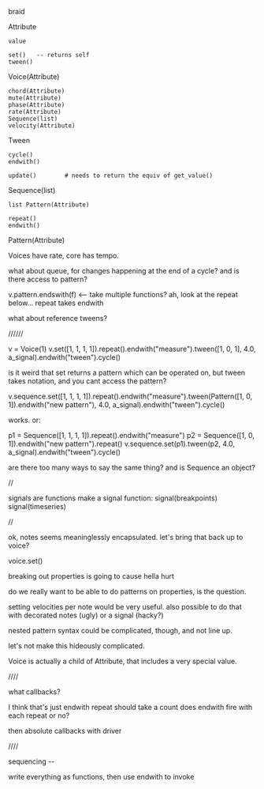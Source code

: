 braid


Attribute

    value

    set()   -- returns self
    tween()


Voice(Attribute)

    chord(Attribute)
    mute(Attribute)
    phase(Attribute)
    rate(Attribute)
    Sequence(list)    
    velocity(Attribute)



Tween

    cycle()
    endwith()

    update()        # needs to return the equiv of get_value()



Sequence(list)

    list Pattern(Attribute)

    repeat()
    endwith()


Pattern(Attribute)


Voices have rate, core has tempo.


what about queue, for changes happening at the end of a cycle?
and is there access to pattern?

v.pattern.endswith(f)   <-- take multiple functions?
ah, look at the repeat below... repeat takes endwith

what about reference tweens?

//////


v = Voice(1)
v.set([1, 1, 1, 1]).repeat().endwith("measure").tween([1, 0, 1], 4.0, a_signal).endwith("tween").cycle()

is it weird that set returns a pattern which can be operated on, but tween takes notation, and you cant access the pattern?

v.sequence.set([1, 1, 1, 1]).repeat().endwith("measure").tween(Pattern([1, 0, 1]).endwith("new pattern"), 4.0, a_signal).endwith("tween").cycle()

works. or:

p1 = Sequence([1, 1, 1, 1]).repeat().endwith("measure")
p2 = Sequence([1, 0, 1]).endwith("new pattern").repeat()
v.sequence.set(p1).tween(p2, 4.0, a_signal).endwith("tween").cycle()


are there too many ways to say the same thing?
and is Sequence an object?

//


signals are functions
make a signal function:
signal(breakpoints)
signal(timeseries)


//

ok, notes seems meaninglessly encapsulated. let's bring that back up to voice?

voice.set()

breaking out properties is going to cause hella hurt

do we really want to be able to do patterns on properties, is the question. 

setting velocities per note would be very useful. also possible to do that with decorated notes (ugly) or a signal (hacky?)

nested pattern syntax could be complicated, though, and not line up. 

let's not make this hideously complicated.

Voice is actually a child of Attribute, that includes a very special value.


////

what callbacks?

I think that's just endwith
repeat should take a count
does endwith fire with each repeat or no?

then absolute callbacks with driver


////

sequencing --

write everything as functions, then use endwith to invoke